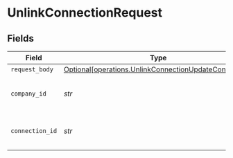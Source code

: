 # UnlinkConnectionRequest


## Fields

| Field                                                                                                                | Type                                                                                                                 | Required                                                                                                             | Description                                                                                                          | Example                                                                                                              |
| -------------------------------------------------------------------------------------------------------------------- | -------------------------------------------------------------------------------------------------------------------- | -------------------------------------------------------------------------------------------------------------------- | -------------------------------------------------------------------------------------------------------------------- | -------------------------------------------------------------------------------------------------------------------- |
| `request_body`                                                                                                       | [Optional[operations.UnlinkConnectionUpdateConnection]](../../models/operations/unlinkconnectionupdateconnection.md) | :heavy_minus_sign:                                                                                                   | N/A                                                                                                                  |                                                                                                                      |
| `company_id`                                                                                                         | *str*                                                                                                                | :heavy_check_mark:                                                                                                   | Unique identifier for a company.                                                                                     | 8a210b68-6988-11ed-a1eb-0242ac120002                                                                                 |
| `connection_id`                                                                                                      | *str*                                                                                                                | :heavy_check_mark:                                                                                                   | Unique identifier for a connection.                                                                                  | 2e9d2c44-f675-40ba-8049-353bfcb5e171                                                                                 |